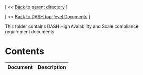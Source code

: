 [ << [Back to parent directory](../README.md) ]

[ << [Back to DASH top-level Documents](../../README.md) ]

This folder contains DASH High Avalability and Scale compliance requirement documents.

# Contents

| Document                                               | Description                                |
| ------------------------------------------------------ | ------------------------------------------ |
